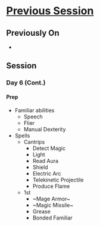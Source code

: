 # [Previous Session](./2020-08-13.md)

## Previously On

- 

## Session

### Day 6 (Cont.)

#### Prep

- Familiar abilities
  - Speech
  - Flier
  - Manual Dexterity
- Spells
  - Cantrips
    - Detect Magic
    - Light
    - Read Aura
    - Shield
    - Electric Arc
    - Telekinetic Projectile
    - Produce Flame
  - 1st
    - ~Mage Armor~
    - ~Magic Missile~
    - Grease
    - Bonded Familiar

#### 
